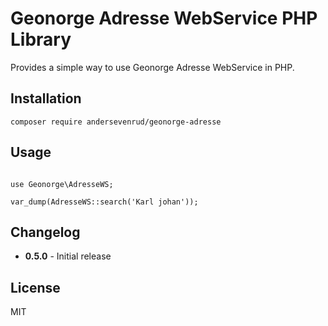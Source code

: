 # Geonorge Adresse WebService PHP Library

Provides a simple way to use Geonorge Adresse WebService in PHP.

## Installation

```
composer require andersevenrud/geonorge-adresse
```

## Usage

```

use Geonorge\AdresseWS;

var_dump(AdresseWS::search('Karl johan'));

```

## Changelog

* **0.5.0** - Initial release

## License

MIT
